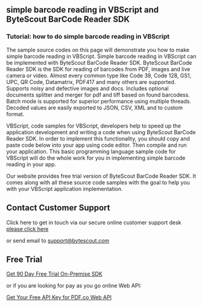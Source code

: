 ## simple barcode reading in VBScript and ByteScout BarCode Reader SDK

### Tutorial: how to do simple barcode reading in VBScript

The sample source codes on this page will demonstrate you how to make simple barcode reading in VBScript. Simple barcode reading in VBScript can be implemented with ByteScout BarCode Reader SDK. ByteScout BarCode Reader SDK is the SDK for reading of barcodes from PDF, images and live camera or video. Almost every common type like Code 39, Code 128, GS1, UPC, QR Code, Datamatrix, PDF417 and many others are supported. Supports noisy and defective images and docs. Includes optional documents splitter and merger for pdf and tiff based on found barcodess. Batch mode is supported for superior performance using multiple threads. Decoded values are easily exported to JSON, CSV, XML and to custom format.

VBScript, code samples for VBScript, developers help to speed up the application development and writing a code when using ByteScout BarCode Reader SDK. In order to implement this functionality, you should copy and paste code below into your app using code editor. Then compile and run your application. This basic programming language sample code for VBScript will do the whole work for you in implementing simple barcode reading in your app.

Our website provides free trial version of ByteScout BarCode Reader SDK. It comes along with all these source code samples with the goal to help you with your VBScript application implementation.

## Contact Customer Support

Click here to get in touch via our secure online customer support desk [please click here](https://bytescout.zendesk.com/hc/en-us/requests/new?subject=ByteScout%20BarCode%20Reader%20SDK%20Question)

or send email to [support@bytescout.com](mailto:support@bytescout.com?subject=ByteScout%20BarCode%20Reader%20SDK%20Question) 

## Free Trial

[Get 90 Day Free Trial On-Premise SDK](https://bytescout.com/download/web-installer?utm_source=github-readme)

or if you are looking for pay as you go online Web API:

[Get Your Free API Key for PDF.co Web API](https://pdf.co/documentation/api?utm_source=github-readme)